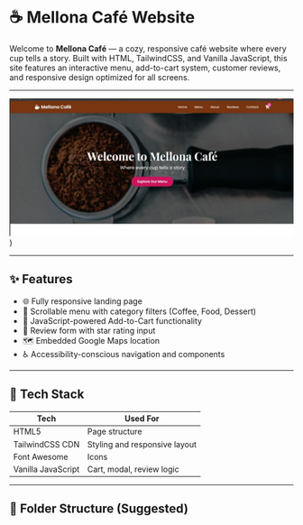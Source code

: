 # ☕ Mellona Café Website

Welcome to **Mellona Café** — a cozy, responsive café website where every cup tells a story. Built with HTML, TailwindCSS, and Vanilla JavaScript, this site features an interactive menu, add-to-cart system, customer reviews, and responsive design optimized for all screens.

---
![Alt Text](https://github.com/DinukaRasanjana/Mellona-cafe-site/blob/main/1.jpg)) 

---

## ✨ Features

- 🌐 Fully responsive landing page
- 📜 Scrollable menu with category filters (Coffee, Food, Dessert)
- 🛒 JavaScript-powered Add-to-Cart functionality
- 💬 Review form with star rating input
- 🗺️ Embedded Google Maps location
- ♿ Accessibility-conscious navigation and components

---

## 🔧 Tech Stack

| Tech             | Used For                       |
|------------------|--------------------------------|
| HTML5            | Page structure                 |
| TailwindCSS CDN  | Styling and responsive layout  |
| Font Awesome     | Icons                          |
| Vanilla JavaScript | Cart, modal, review logic   |

---

## 📁 Folder Structure (Suggested)

